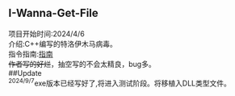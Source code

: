 ## I-Wanna-Get-File
项目开始时间:2024/4/6  
介绍:C++编写的特洛伊木马病毒。  
指令指南:[指南](./消息类型.jpg)  
~~作者写的好烂~~，抽空写的不会太精良，bug多。  
##Update  
<sup>2024/9/7</sup>exe版本已经写好了,将进入测试阶段。将移植入DLL类型文件。
